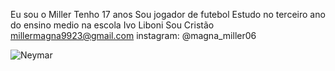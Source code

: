 Eu sou o Miller
Tenho 17 anos
Sou jogador de futebol 
Estudo no terceiro ano do ensino medio na escola Ivo Liboni
Sou Cristão 
millermagna9923@gmail.com
instagram: @magna_miller06

![Neymar](https://media1.tenor.com/m/yLocP6KEYFkAAAAC/neymar.gif)
